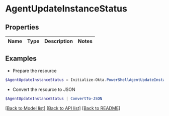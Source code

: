 # AgentUpdateInstanceStatus
## Properties

Name | Type | Description | Notes
------------ | ------------- | ------------- | -------------

## Examples

- Prepare the resource
```powershell
$AgentUpdateInstanceStatus = Initialize-Okta.PowerShellAgentUpdateInstanceStatus 
```

- Convert the resource to JSON
```powershell
$AgentUpdateInstanceStatus | ConvertTo-JSON
```

[[Back to Model list]](../README.md#documentation-for-models) [[Back to API list]](../README.md#documentation-for-api-endpoints) [[Back to README]](../README.md)

